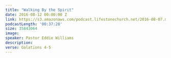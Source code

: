 ```yaml
---
title: "Walking By the Spirit"
date: 2016-08-12 00:00:00 Z
link: https://s3.amazonaws.com/podcast.lifestonechurch.net/2016-08-07.mp3
podcastLength: '00:37:28'
size: 35843064
image: 
speaker: Pastor Eddie Williams
description: 
verse: Galations 4-5
---
```

